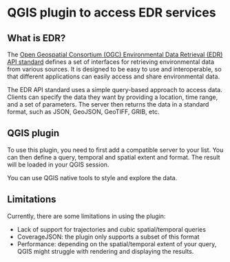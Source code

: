 # QGIS plugin to access EDR services


## What is EDR?

The [Open Geospatial Consortium (OGC) Environmental Data Retrieval (EDR) API standard](https://ogcapi.ogc.org/edr/) defines a set of interfaces for retrieving environmental data from various sources. It is designed to be easy to use and interoperable, so that different applications can easily access and share environmental data.

The EDR API standard uses a simple query-based approach to access data. Clients
can specify the data they want by providing a location, time range, and a set of
parameters. The server then returns the data in a standard format, such as
JSON, GeoJSON, GeoTIFF, GRIB, etc.

## QGIS plugin

To use this plugin, you need to first add a compatible server to your list. You
can then define a query, temporal and spatial extent and format. The result
will be loaded in your QGIS session.

You can use QGIS native tools to style and explore the data.

## Limitations

Currently, there are some limitations in using the plugin:

- Lack of support for trajectories and cubic spatial/temporal queries
- CoverageJSON: the plugin only supports a subset of this format
- Performance: depending on the spatial/temporal extent of your query, QGIS
might struggle with rendering and displaying the results.

